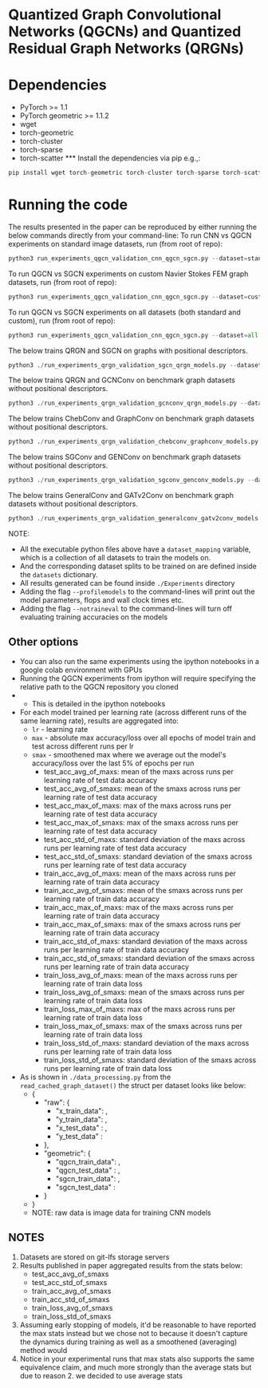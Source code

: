 # Quantized Graph Convolutional Networks (QGCNs) and Quantized Residual Graph Networks (QRGNs)

# Dependencies
- PyTorch >= 1.1
- PyTorch geometric >= 1.1.2
- wget
- torch-geometric
- torch-cluster 
- torch-sparse 
- torch-scatter
*** Install the dependencies via pip e.g.,: 
```python
pip install wget torch-geometric torch-cluster torch-sparse torch-scatter
```

# Running the code
The results presented in the paper can be reproduced by either running the below commands directly from your command-line:
To run CNN vs QGCN experiments on standard image datasets, run (from root of repo):
```python
python3 run_experiments_qgcn_validation_cnn_qgcn_sgcn.py --dataset=standard  --notraineval
```

To run QGCN vs SGCN experiments on custom Navier Stokes FEM graph datasets, run (from root of repo):
```python
python3 run_experiments_qgcn_validation_cnn_qgcn_sgcn.py --dataset=custom  --notraineval
```

To run QGCN vs SGCN experiments on all datasets (both standard and custom), run (from root of repo):
```python
python3 run_experiments_qgcn_validation_cnn_qgcn_sgcn.py --dataset=all  --notraineval
```

The below trains QRGN and SGCN on graphs with positional descriptors. 
```python
python3 ./run_experiments_qrgn_validation_sgcn_qrgn_models.py --dataset=all --notraineval
```

The below trains QRGN and GCNConv on benchmark graph datasets without positional descriptors.
```python
python3 ./run_experiments_qrgn_validation_gcnconv_qrgn_models.py --dataset=custom --notraineval
```

The below trains ChebConv and GraphConv on benchmark graph datasets without positional descriptors.
```python
python3 ./run_experiments_qrgn_validation_chebconv_graphconv_models.py --dataset=custom --notraineval
```

The below trains SGConv and GENConv on benchmark graph datasets without positional descriptors.
```python
python3 ./run_experiments_qrgn_validation_sgconv_genconv_models.py --dataset=custom --notraineval
```

The below trains GeneralConv and GATv2Conv on benchmark graph datasets without positional descriptors.
```python
python3 ./run_experiments_qrgn_validation_generalconv_gatv2conv_models.py --dataset=custom --notraineval
```

NOTE:
- All the executable python files above have a `dataset_mapping` variable, which is a collection of all datasets to train the models on.
- And the corresponding dataset splits to be trained on are defined inside the `datasets` dictionary.
- All results generated can be found inside `./Experiments` directory
- Adding the flag `--profilemodels` to the command-lines will print out the model parameters, flops and wall clock times etc.
- Adding the flag `--notraineval` to the command-lines will turn off evaluating training accuracies on the models


## Other options
- You can also run the same experiments using the ipython notebooks in a google colab environment with GPUs
- Running the QGCN experiments from ipython will require specifying the relative path to the QGCN repository you cloned
- - This is detailed in the ipython notebooks
- For each model trained per learning rate (across different runs of the same learning rate), results are aggregated into:
    - ```lr```   - learning rate
    - ```max```  - absolute max accuracy/loss over all epochs of model train and test across different runs per lr  
    - ```smax``` - smoothened max where we average out the model's accuracy/loss over the last 5% of epochs per run
        - test_acc_avg_of_maxs: mean of the maxs across runs per learning rate of test data accuracy
        - test_acc_avg_of_smaxs: mean of the smaxs across runs per learning rate of test data accuracy
        - test_acc_max_of_maxs: max of the maxs across runs per learning rate of test data accuracy
        - test_acc_max_of_smaxs: max of the smaxs across runs per learning rate of test data accuracy
        - test_acc_std_of_maxs: standard deviation of the maxs across runs per learning rate of test data accuracy
        - test_acc_std_of_smaxs: standard deviation of the smaxs across runs per learning rate of test data accuracy
        - train_acc_avg_of_maxs: mean of the maxs across runs per learning rate of train data accuracy
        - train_acc_avg_of_smaxs: mean of the smaxs across runs per learning rate of train data accuracy
        - train_acc_max_of_maxs: max of the maxs across runs per learning rate of train data accuracy
        - train_acc_max_of_smaxs: max of the smaxs across runs per learning rate of train data accuracy
        - train_acc_std_of_maxs: standard deviation of the maxs across runs per learning rate of train data accuracy
        - train_acc_std_of_smaxs: standard deviation of the smaxs across runs per learning rate of train data accuracy
        - train_loss_avg_of_maxs: mean of the maxs across runs per learning rate of train data loss
        - train_loss_avg_of_smaxs: mean of the smaxs across runs per learning rate of train data loss
        - train_loss_max_of_maxs: max of the maxs across runs per learning rate of train data loss
        - train_loss_max_of_smaxs: max of the smaxs across runs per learning rate of train data loss
        - train_loss_std_of_maxs: standard deviation of the maxs across runs per learning rate of train data loss
        - train_loss_std_of_smaxs: standard deviation of the smaxs across runs per learning rate of train data loss
- As is shown in `./data_processing.py` from the `read_cached_graph_dataset()` the struct per dataset looks like below:
    -   {
        - "raw": {
            - "x_train_data": <data>,
            - "y_train_data": <data>,
            - "x_test_data" : <data>,
            - "y_test_data" : <data>
        - },
        - "geometric": {
            - "qgcn_train_data": <data>,
            - "qgcn_test_data" : <data>,
            - "sgcn_train_data": <data>,
            - "sgcn_test_data" : <data>
        - }
    -   }
    - NOTE: raw data is image data for training CNN models

## NOTES
1. Datasets are stored on git-lfs storage servers
2. Results published in paper aggregated results from the stats below:
    - test_acc_avg_of_smaxs
    - test_acc_std_of_smaxs
    - train_acc_avg_of_smaxs
    - train_acc_std_of_smaxs
    - train_loss_avg_of_smaxs
    - train_loss_std_of_smaxs
2. Assuming early stopping of models, it'd be reasonable to have reported the max stats instead but we chose not to because  it doesn't capture the dynamics during training as well as a smoothened (averaging) method would
3. Notice in your experimental runs that max stats also supports the same equivalence claim, and much more strongly
than the average stats but due to reason 2. we decided to use average stats
